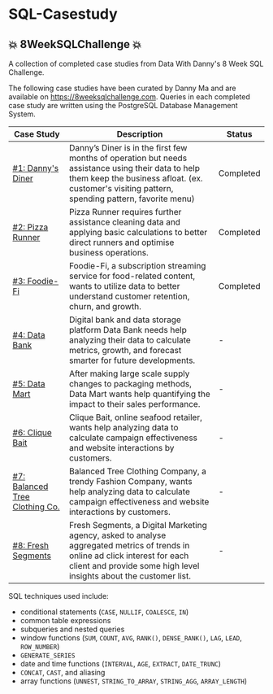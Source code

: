 # SQL-Casestudy

## 💥 8WeekSQLChallenge 💥
A collection of completed case studies from Data With Danny's 8 Week SQL Challenge.

The following case studies have been curated by Danny Ma and are available on https://8weeksqlchallenge.com. Queries in each completed case study are written using the PostgreSQL Database Management System.

Case Study       |  Description | Status  
---------------- |  ----------- | -------  
[#1: Danny's Diner](https://github.com/miniminii/SQL-casestudy/tree/main/Case%20Study%201%20-%20Danny's%20Diner) | Danny’s Diner is in the first few months of operation but needs assistance using their data to help them keep the business afloat. (ex. customer's visiting pattern, spending pattern, favorite menu)| Completed
[#2: Pizza Runner](https://github.com/miniminii/SQL-casestudy/tree/main/Case%20Study%202%20-%20Pizza%20Runner)  | Pizza Runner requires further assistance cleaning data and applying basic calculations to better direct runners and optimise business operations. | Completed
[#3: Foodie-Fi](https://github.com/miniminii/SQL-casestudy/tree/main/Case%20Study%203%20-%20Foodie-Fi)     | Foodie-Fi, a subscription streaming service for food-related content, wants to utilize data to better understand customer retention, churn, and growth. | Completed
[#4: Data Bank](https://github.com/miniminii/SQL-casestudy/tree/main/Case%20Study%204%20-%20Data%20Bank)     | Digital bank and data storage platform Data Bank needs help analyzing their data to calculate metrics, growth, and forecast smarter for future developments. | -
[#5: Data Mart](https://github.com/miniminii/SQL-casestudy/tree/main/Case%20Study%205%20-%20Data%20Mart)     | After making large scale supply changes to packaging methods, Data Mart wants help quantifying the impact to their sales performance. | -
[#6: Clique Bait](https://github.com/miniminii/SQL-casestudy/tree/main/Case%20Study%206%20-%20Clique%20Bait) | Clique Bait, online seafood retailer, wants help analyzing data to calculate campaign effectiveness and website interactions by customers. | -
[#7: Balanced Tree Clothing Co.](https://github.com/miniminii/SQL-casestudy/tree/main/Case%20Study%207%20-%20Balanced%20Tree) | Balanced Tree Clothing Company, a trendy Fashion Company, wants help analyzing data to calculate campaign effectiveness and website interactions by customers. | -
[#8: Fresh Segments](https://github.com/miniminii/SQL-casestudy/tree/main/Case%20Study%208%20-%20Fresh%20Segments) | Fresh Segments, a Digital Marketing agency, asked to analyse aggregated metrics of trends in online ad click interest for each client and provide some high level insights about the customer list. | -

SQL techniques used include:
* conditional statements (`CASE`, `NULLIF`, `COALESCE`, `IN`)
* common table expressions
* subqueries and nested queries
* window functions (`SUM`, `COUNT`, `AVG`, `RANK()`, `DENSE_RANK()`, `LAG`, `LEAD`, `ROW_NUMBER`) 
* `GENERATE_SERIES`
* date and time functions (`INTERVAL`, `AGE`, `EXTRACT`, `DATE_TRUNC`)
* `CONCAT`, `CAST`, and aliasing
* array functions (`UNNEST`, `STRING_TO_ARRAY`, `STRING_AGG`, `ARRAY_LENGTH`)
